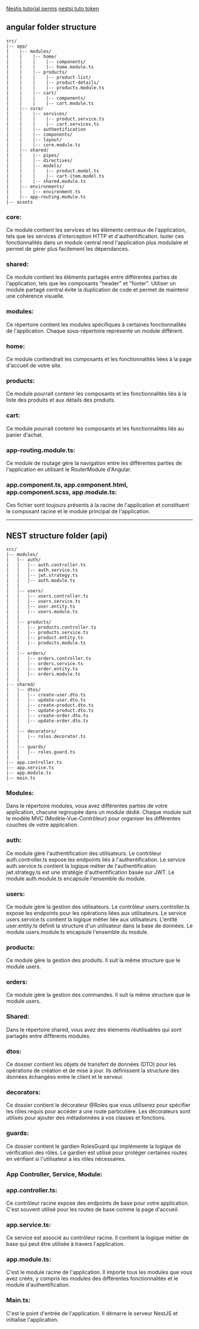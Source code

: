 
[Nestjs tutorial perms](https://www.youtube.com/watch?v=Um9wyVaB5Iw)
[nestsj tuto token](https://www.youtube.com/watch?v=uAKzFhE3rxU)

## angular folder structure 
    
    src/
    |-- app/
    |    |-- modules/
    |    |    |-- home/
    |    |    |    |-- components/
    |    |    |    |-- home.module.ts
    |    |    |-- products/
    |    |    |    |-- product-list/
    |    |    |    |-- product-details/
    |    |    |    |-- products.module.ts
    |    |    |-- cart/
    |    |    |    |-- components/
    |    |    |    |-- cart.module.ts
    |    |-- core/
    |    |    |-- services/
    |    |    |    |-- product.service.ts
    |    |    |    |-- cart.services.ts
    |    |    |-- authentification
    |    |    |-- components/
    |    |    |-- layout/
    |    |    |-- core.module.ts
    |    |-- shared/ 
    |    |    |-- pipes/
    |    |    |-- directives/
    |    |    |-- models/
    |    |    |    |-- product.model.ts
    |    |    |    |-- cart-item.model.ts
    |    |    |-- shared.module.ts
    |    |-- environments/
    |    |    |-- environment.ts
    |    |-- app-routing.module.ts
    |-- assets


### core: 
Ce module contient les services et les éléments centraux 
de l'application, tels que les services d'interception HTTP
et d'authentification. Isoler ces fonctionnalités dans 
un module central rend l'application plus modulaire et 
permet de gérer plus facilement les dépendances.

### shared: 
Ce module contient les éléments partagés entre 
différentes parties de l'application, tels que les composants 
"header" et "footer". Utiliser un module partagé central évite 
la duplication de code et permet de maintenir une cohérence visuelle.

### modules: 
Ce répertoire contient les modules spécifiques à certaines 
fonctionnalités de l'application. Chaque sous-répertoire représente 
un module différent.

### home: 
Ce module contiendrait les composants et les fonctionnalités 
liées à la page d'accueil de votre site.

### products: 
Ce module pourrait contenir les composants et les fonctionnalités 
liés à la liste des produits et aux détails des produits.

### cart: 
Ce module pourrait contenir les composants et les fonctionnalités 
liés au panier d'achat.

### app-routing.module.ts: 
Ce module de routage gère la navigation entre les différentes parties 
de l'application en utilisant le RouterModule d'Angular.

### app.component.ts, app.component.html, app.component.scss, app.module.ts: 
Ces fichier sont toujours présents à la racine de l'application 
et constituent le composant racine et le module principal de 
l'application.


-----------------------------------------------------


## NEST structure folder (api)

    src/
    |-- modules/
    |   |-- auth/
    |   |   |-- auth.controller.ts
    |   |   |-- auth.service.ts
    |   |   |-- jwt.strategy.ts
    |   |   |-- auth.module.ts
    |   |
    |   |-- users/
    |   |   |-- users.controller.ts
    |   |   |-- users.service.ts
    |   |   |-- user.entity.ts
    |   |   |-- users.module.ts
    |   |
    |   |-- products/
    |   |   |-- products.controller.ts
    |   |   |-- products.service.ts
    |   |   |-- product.entity.ts
    |   |   |-- products.module.ts
    |   |
    |   |-- orders/
    |   |   |-- orders.controller.ts
    |   |   |-- orders.service.ts
    |   |   |-- order.entity.ts
    |   |   |-- orders.module.ts
    |   |
    |-- shared/
    |   |-- dtos/
    |   |   |-- create-user.dto.ts
    |   |   |-- update-user.dto.ts
    |   |   |-- create-product.dto.ts
    |   |   |-- update-product.dto.ts
    |   |   |-- create-order.dto.ts
    |   |   |-- update-order.dto.ts
    |   |
    |   |-- decorators/
    |   |   |-- roles.decorator.ts
    |   |
    |   |-- guards/
    |   |   |-- roles.guard.ts
    |   |
    |-- app.controller.ts
    |-- app.service.ts
    |-- app.module.ts
    |-- main.ts


### Modules:
Dans le répertoire modules, vous avez différentes parties de votre application, chacune regroupée dans un module dédié. Chaque module suit le modèle MVC (Modèle-Vue-Contrôleur) pour organiser les différentes couches de votre application.

### auth:
Ce module gère l'authentification des utilisateurs. Le contrôleur auth.controller.ts expose les endpoints liés à l'authentification. Le service auth.service.ts contient la logique métier de l'authentification. jwt.strategy.ts est une stratégie d'authentification basée sur JWT. Le module auth.module.ts encapsule l'ensemble du module.

### users:
Ce module gère la gestion des utilisateurs. Le contrôleur users.controller.ts expose les endpoints pour les opérations liées aux utilisateurs. Le service users.service.ts contient la logique métier liée aux utilisateurs. L'entité user.entity.ts définit la structure d'un utilisateur dans la base de données. Le module users.module.ts encapsule l'ensemble du module.

### products:
Ce module gère la gestion des produits. Il suit la même structure que le module users.

### orders:
Ce module gère la gestion des commandes. Il suit la même structure que le module users.

### Shared:
Dans le répertoire shared, vous avez des éléments réutilisables qui sont partagés entre différents modules.

### dtos:
Ce dossier contient les objets de transfert de données (DTO) pour les opérations de création et de mise à jour. Ils définissent la structure des données échangées entre le client et le serveur.

### decorators:
Ce dossier contient le décorateur @Roles que vous utiliserez pour spécifier les rôles requis pour accéder à une route particulière. Les décorateurs sont utilisés pour ajouter des métadonnées à vos classes et fonctions.

### guards:
Ce dossier contient le gardien RolesGuard qui implémente la logique de vérification des rôles. Le gardien est utilisé pour protéger certaines routes en vérifiant si l'utilisateur a les rôles nécessaires.

### App Controller, Service, Module:

### app.controller.ts:
Ce contrôleur racine expose des endpoints de base pour votre application. C'est souvent utilisé pour les routes de base comme la page d'accueil.

### app.service.ts:
Ce service est associé au contrôleur racine. Il contient la logique métier de base qui peut être utilisée à travers l'application.

### app.module.ts:
C'est le module racine de l'application. Il importe tous les modules que vous avez créés, y compris les modules des différentes fonctionnalités et le module d'authentification.

### Main.ts:
C'est le point d'entrée de l'application. Il démarre le serveur NestJS et initialise l'application.
